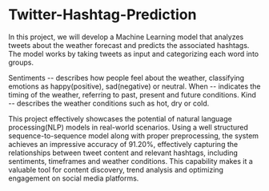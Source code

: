 # Twitter-Hashtag-Prediction
In this project, we will develop a Machine Learning model that analyzes tweets about the weather forecast and predicts the associated hashtags. The model works by taking tweets as input and categorizing each word into groups.

Sentiments -- describes how people feel about the weather, classifying emotions as happy(positive), sad(negative) or neutral.
When -- indicates the timing of the weather, referring to past, present and future conditions.
Kind -- describes the weather conditions such as hot, dry or cold.

This project effectively showcases the potential of natural language processing(NLP) models in real-world scenarios. Using a well structured sequence-to-sequence model along with proper preprocessing, the system achieves an impressive accuracy of 91.20%, effectively capturing the relationships between tweet content and relevant hashtags, including sentiments, timeframes and weather conditions. This capability makes it a valuable tool for content discovery, trend analysis and optimizing engagement on social media platforms.
